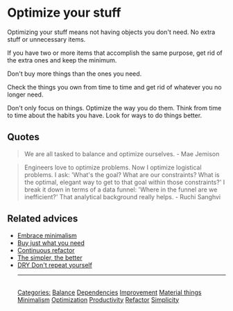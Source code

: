 # Optimize your stuff

Optimizing your stuff means not having objects you don't need. No extra stuff or unnecessary items.

If you have two or more items that accomplish the same purpose, get rid of the extra ones and keep the minimum.

Don't buy more things than the ones you need.

Check the things you own from time to time and get rid of whatever you no longer need.

Don't only focus on things. Optimize the way you do them. Think from time to time about the habits you have. Look for ways to do things better.

## Quotes

> We are all tasked to balance and optimize ourselves. - Mae Jemison

> Engineers love to optimize problems. Now I optimize logistical problems. I ask: 'What's the goal? What are our constraints? What is the optimal, elegant way to get to that goal within those constraints?' I break it down in terms of a data funnel: 'Where in the funnel are we inefficient?' That analytical background really helps. - Ruchi Sanghvi

## Related advices

- [Embrace minimalism](../Embrace%20minimalism/index.md)
- [Buy just what you need](../Buy%20just%20what%20you%20need/index.md)
- [Continuous refactor](../Continuous%20refactor/index.md)
- [The simpler, the better](../The%20simpler,%20the%20better/index.md)
- [DRY Don't repeat yourself](../DRY%20Don't%20repeat%20yourself/index.md)<hr/><br/>[Categories:](Categories/index.md) [Balance](Categories/Balance.md) [Dependencies](Categories/Dependencies.md) [Improvement](Categories/Improvement.md) [Material things](Categories/Material%20things.md) [Minimalism](Categories/Minimalism.md) [Optimization](Categories/Optimization.md) [Productivity](Categories/Productivity.md) [Refactor](Categories/Refactor.md) [Simplicity](Categories/Simplicity.md)